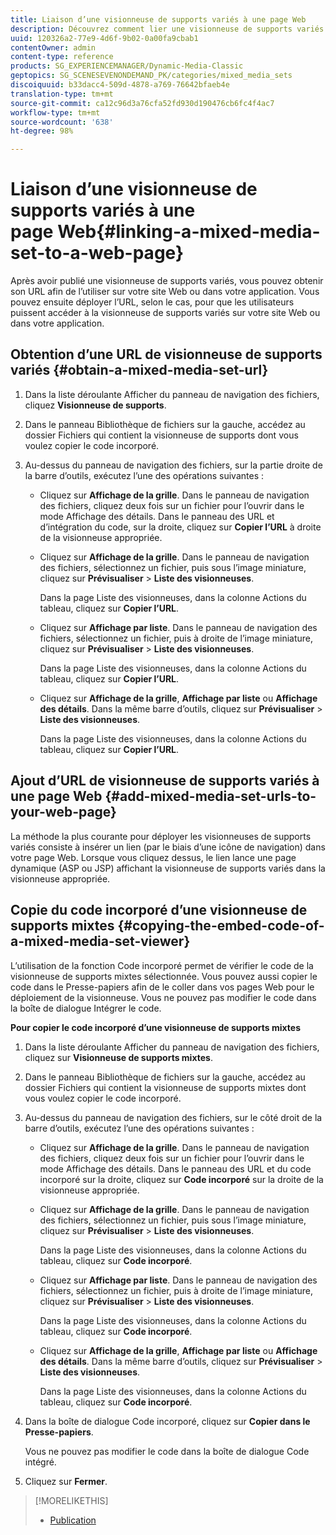```yaml
---
title: Liaison d’une visionneuse de supports variés à une page Web
description: Découvrez comment lier une visionneuse de supports variés à une page Web.
uuid: 120326a2-77e9-4d6f-9b02-0a00fa9cbab1
contentOwner: admin
content-type: reference
products: SG_EXPERIENCEMANAGER/Dynamic-Media-Classic
geptopics: SG_SCENESEVENONDEMAND_PK/categories/mixed_media_sets
discoiquuid: b33dacc4-509d-4878-a769-76642bfaeb4e
translation-type: tm+mt
source-git-commit: ca12c96d3a76cfa52fd930d190476cb6fc4f4ac7
workflow-type: tm+mt
source-wordcount: '638'
ht-degree: 98%

---
```



# Liaison d’une visionneuse de supports variés à une page Web{#linking-a-mixed-media-set-to-a-web-page}

Après avoir publié une visionneuse de supports variés, vous pouvez obtenir son URL afin de l’utiliser sur votre site Web ou dans votre application. Vous pouvez ensuite déployer l’URL, selon le cas, pour que les utilisateurs puissent accéder à la visionneuse de supports variés sur votre site Web ou dans votre application.

## Obtention d’une URL de visionneuse de supports variés {#obtain-a-mixed-media-set-url}

1. Dans la liste déroulante Afficher du panneau de navigation des fichiers, cliquez **Visionneuse de supports**.
1. Dans le panneau Bibliothèque de fichiers sur la gauche, accédez au dossier Fichiers qui contient la visionneuse de supports dont vous voulez copier le code incorporé.
1. Au-dessus du panneau de navigation des fichiers, sur la partie droite de la barre d’outils, exécutez l’une des opérations suivantes :

   * Cliquez sur **Affichage de la grille**. Dans le panneau de navigation des fichiers, cliquez deux fois sur un fichier pour l’ouvrir dans le mode Affichage des détails. Dans le panneau des URL et d’intégration du code, sur la droite, cliquez sur **Copier l’URL** à droite de la visionneuse appropriée.
   * Cliquez sur **Affichage de la grille**. Dans le panneau de navigation des fichiers, sélectionnez un fichier, puis sous l’image miniature, cliquez sur **Prévisualiser** > **Liste des visionneuses**.

      Dans la page Liste des visionneuses, dans la colonne Actions du tableau, cliquez sur **Copier l’URL**.

   * Cliquez sur **Affichage par liste**. Dans le panneau de navigation des fichiers, sélectionnez un fichier, puis à droite de l’image miniature, cliquez sur **Prévisualiser** > **Liste des visionneuses**.

      Dans la page Liste des visionneuses, dans la colonne Actions du tableau, cliquez sur **Copier l’URL**.

   * Cliquez sur **Affichage de la grille**, **Affichage par liste** ou **Affichage des détails**. Dans la même barre d’outils, cliquez sur **Prévisualiser** > **Liste des visionneuses**.

      Dans la page Liste des visionneuses, dans la colonne Actions du tableau, cliquez sur **Copier l’URL**.

## Ajout d’URL de visionneuse de supports variés à une page Web  {#add-mixed-media-set-urls-to-your-web-page}

La méthode la plus courante pour déployer les visionneuses de supports variés consiste à insérer un lien (par le biais d’une icône de navigation) dans votre page Web. Lorsque vous cliquez dessus, le lien lance une page dynamique (ASP ou JSP) affichant la visionneuse de supports variés dans la visionneuse appropriée.

## Copie du code incorporé d’une visionneuse de supports mixtes  {#copying-the-embed-code-of-a-mixed-media-set-viewer}

L’utilisation de la fonction Code incorporé permet de vérifier le code de la visionneuse de supports mixtes sélectionnée. Vous pouvez aussi copier le code dans le Presse-papiers afin de le coller dans vos pages Web pour le déploiement de la visionneuse. Vous ne pouvez pas modifier le code dans la boîte de dialogue Intégrer le code.

**Pour copier le code incorporé d’une visionneuse de supports mixtes**

1. Dans la liste déroulante Afficher du panneau de navigation des fichiers, cliquez sur **Visionneuse de supports mixtes**.
1. Dans le panneau Bibliothèque de fichiers sur la gauche, accédez au dossier Fichiers qui contient la visionneuse de supports mixtes dont vous voulez copier le code incorporé.
1. Au-dessus du panneau de navigation des fichiers, sur le côté droit de la barre d’outils, exécutez l’une des opérations suivantes :

   * Cliquez sur **Affichage de la grille**. Dans le panneau de navigation des fichiers, cliquez deux fois sur un fichier pour l’ouvrir dans le mode Affichage des détails. Dans le panneau des URL et du code incorporé sur la droite, cliquez sur **Code incorporé** sur la droite de la visionneuse appropriée.
   * Cliquez sur **Affichage de la grille**. Dans le panneau de navigation des fichiers, sélectionnez un fichier, puis sous l’image miniature, cliquez sur **Prévisualiser** > **Liste des visionneuses**.

      Dans la page Liste des visionneuses, dans la colonne Actions du tableau, cliquez sur **Code incorporé**.

   * Cliquez sur **Affichage par liste**. Dans le panneau de navigation des fichiers, sélectionnez un fichier, puis à droite de l’image miniature, cliquez sur **Prévisualiser** > **Liste des visionneuses**.

      Dans la page Liste des visionneuses, dans la colonne Actions du tableau, cliquez sur **Code incorporé**.

   * Cliquez sur **Affichage de la grille**, **Affichage par liste** ou **Affichage des détails**. Dans la même barre d’outils, cliquez sur **Prévisualiser** > **Liste des visionneuses**.

      Dans la page Liste des visionneuses, dans la colonne Actions du tableau, cliquez sur **Code incorporé**.

1. Dans la boîte de dialogue Code incorporé, cliquez sur **Copier dans le Presse-papiers**.

   Vous ne pouvez pas modifier le code dans la boîte de dialogue Code intégré.

1. Cliquez sur **Fermer**.

>[!MORELIKETHIS]
>
>* [Publication](publishing-files.md#publishing_files)

